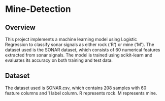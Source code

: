 # Mine-Detection
## Overview

This project implements a machine learning model using Logistic Regression to classify sonar signals as either rock ('R') or mine ('M'). The dataset used is the SONAR dataset, which consists of 60 numerical features extracted from sonar signals. The model is trained using scikit-learn and evaluates its accuracy on both training and test data.

## Dataset

The dataset used is SONAR.csv, which contains 208 samples with 60 feature columns and 1 label column.
R represents rock.
M represents mine.
